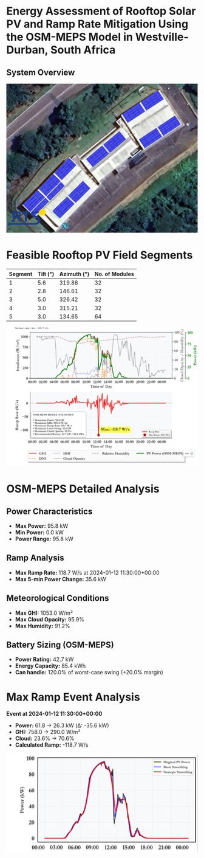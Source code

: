 # Energy Assessment of Rooftop Solar PV and Ramp Rate Mitigation Using the OSM-MEPS Model in Westville-Durban, South Africa

## System Overview

![PV Smoothing Illustration](rts.png)

# Feasible Rooftop PV Field Segments

| Segment | Tilt (°) | Azimuth (°) | No. of Modules |
|---------|-----------|-------------|----------------|
| 1       | 5.6       | 319.88      | 32             |
| 2       | 2.8       | 146.61      | 32             |
| 3       | 5.0       | 326.42      | 32             |
| 4       | 3.0       | 315.21      | 32             |
| 5       | 3.0       | 134.65      | 64             |


![PV Smoothing Illustration](max_ramp.png)

# OSM-MEPS Detailed Analysis

## Power Characteristics
- **Max Power:** 95.8 kW  
- **Min Power:** 0.0 kW  
- **Power Range:** 95.8 kW  

## Ramp Analysis
- **Max Ramp Rate:** 118.7 W/s at 2024-01-12 11:30:00+00:00  
- **Max 5-min Power Change:** 35.6 kW  

## Meteorological Conditions
- **Max GHI:** 1053.0 W/m²  
- **Max Cloud Opacity:** 95.9%  
- **Max Humidity:** 91.2%  

## Battery Sizing (OSM-MEPS)
- **Power Rating:** 42.7 kW  
- **Energy Capacity:** 85.4 kWh  
- **Can handle:** 120.0% of worst-case swing (+20.0% margin)  

# Max Ramp Event Analysis
**Event at 2024-01-12 11:30:00+00:00**
- **Power:** 61.8 → 26.3 kW (Δ: -35.6 kW)  
- **GHI:** 758.0 → 290.0 W/m²  
- **Cloud:** 23.6% → 70.6%  
- **Calculated Ramp:** -118.7 W/s  


![PV Smoothing Illustration](smoothing.png)

